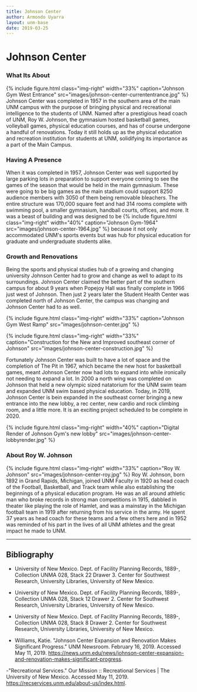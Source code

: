 ```yaml
---
title: Johnson Center
author: Armondo Uyarra
layout: unm-base
date: 2019-03-25
---
```


# Johnson Center

### What Its About
{% include figure.html class="img-right" width="33%" caption="Johnson Gym West Entrance" src="images/johnson-center-currententrance.jpg" %}
Johnson Center was completed in 1957 in the southern area of the main UNM campus with the purpose of bringing physical and recreational intelligence to the students of UNM. Named after a prestigious head coach of UNM, Roy W. Johnson, the gymnasium hosted basketball games, volleyball games, physical education courses, and has of course undergone a handful of renovations. Today it still holds up as the physical education and recreation institution for students at UNM, solidifying its importance as a part of the Main Campus.

### Having A Presence
When it was completed in 1957, Johnson Center was well supported by large parking lots in preparation to support everyone coming to see the games of the season that would be held in the main gymnasium. These were going to be big games as the main stadium could support 8250 audience members with 3050 of them being removable bleachers. The entire structure was 170,000 square feet and had 314 rooms complete with swimming pool, a smaller gymnasium, handball courts, offices, and more. It was a beast of building and was designed to be {% include figure.html class="img-right" width="40%" caption="Johnson Gym-1964" src="images/johnson-center-1964.jpg" %} because it not only accommodated UNM's sports events but was hub for physical education for graduate and undergraduate students alike.

### Growth and Renovations
Being the sports and physical studies hub of a growing and changing university Johnson Center had to grow and change as well to adapt to its surroundings. Johnson Center claimed the better part of the southern campus for about 9 years when Popejoy Hall was finally complete in 1966 just west of Johnson. Then just 2 years later the Student Health Center was completed north of Johnson Center, the campus was changing and Johnson Center had to as well.

{% include figure.html class="img-right" width="33%" caption="Johnson Gym West Ramp" src="images/johnson-center.jpg" %}


{% include figure.html class="img-right" width="33%" caption="Construction for the New and Improved southeast corner of Johnson" src="images/johnson-center-construction.jpg" %}

Fortunately Johnson Center was built to have a lot of space and the completion of The Pit in 1967, which became the new host for basketball games, meant Johnson Center now had lots to expand into while ironically not needing to expand a lot. In 2000 a north wing was completed on Johnson that held a new olympic sized natatorium for the UNM swim team and expanded UNM swim based physical education. Today, in 2019, Johnson Center is bein expanded in the southeast corner bringing a new entrance into the new lobby, a rec center, new cardio and rock climbing room, and a little more. It is an exciting project scheduled to be complete in 2020.

{% include figure.html class="img-right" width="40%" caption="Digital Render of Johnson Gym's new lobby" src="images/johnson-center-lobbyrender.jpg" %}


### About Roy W. Johnson 
 {% include figure.html class="img-right" width="33%" caption="Roy W. Johnson" src="images/johnson-center-roy.jpg" %}
Roy W. Johnson, born 1892 in Grand Rapids, Michigan, joined UNM Faculty in 1920 as head coach of the Football, Basketball, and Track team while also establishing the beginnings of a physical education program. He was an all around athletic man who broke records in strong man competitions in 1915, dabbled in theater like playing the role of Hamlet, and was a mainstay in the Michigan football team in 1919 after returning from his service in the army. He spent 37 years as head coach for these teams and a few others here and in 1952 was reminded of his part in the lives of all UNM athletes and the great impact he made to UNM.

---

## Bibliography

- University of New Mexico. Dept. of Facility Planning Records, 1889-, Collection UNMA 028, Stack 22 Drawer 3. Center for Southwest Research, University Libraries, University of New Mexico.

- University of New Mexico. Dept. of Facility Planning Records, 1889-, Collection UNMA 028, Stack 12 Drawer 2. Center for Southwest Research, University Libraries, University of New Mexico.

- University of New Mexico. Dept. of Facility Planning Records, 1889-, Collection UNMA 028, Stack 8 Drawer 2. Center for Southwest Research, University Libraries, University of New Mexico.

- Williams, Katie. "Johnson Center Expansion and Renovation Makes Significant Progress." UNM Newsroom. February 16, 2019. Accessed May 11, 2019. https://news.unm.edu/news/johnson-center-expansion-and-renovation-makes-significant-progress.

-"Recreational Services." Our Mission :: Recreational Services | The University of New Mexico. Accessed May 11, 2019. https://recservices.unm.edu/about-us/index.html.
